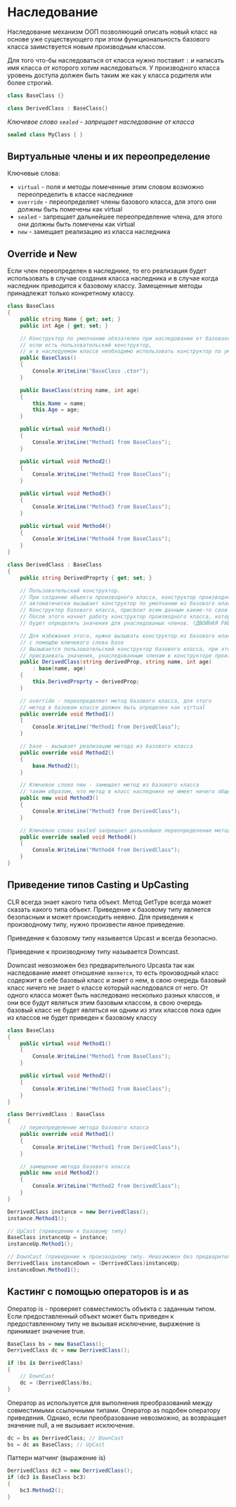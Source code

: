 # Наследование

Наследование механизм ООП позволяющий описать новый класс на основе уже существующего при этом функциональность базового класса заимствуется новым производным классом.

Для того что-бы наследоваться от класса нужно поставит `:` и написать имя класса от которого хотим наследоваться. У производного класса уровень доступа должен быть таким же как у класса родителя или более строгий.

```c#
class BaseClass {}

class DerivedClass : BaseClass{}
```

_Ключевое слово `sealed` - запрещает наследование от класса_

```c#
sealed class MyClass { }
```

## Виртуальные члены и их переопределение

Ключевые слова:

* `virtual` - поля и методы помеченные этим словом возможно переопределить в классе наследнике
* `override` - переопределяет члены базового класса, для этого они должны быть помечены как virtual
* `sealed` - запрещает дальнейшее переопределение члена, для этого они должны быть помечены как virtual
* `new` - замещает реализацию из класса наследника

## Override и New

Если член переопределен в наследнике, то его реализация будет использовать в случае создания класса наследника и в случае когда наследник приводится к базовому классу. Замещенные методы принадлежат только конкретному классу.

```c#
class BaseClass
{
    public string Name { get; set; }
    public int Age { get; set; }

    // Конструктор по умолчанию обязателен при наследовании от базоваого класса, 
    // если есть пользовательский конструктор,
    // и в наследуемом классе необходимо использовать конструктор по умолчанию.
    public BaseClass()
    {
        Console.WriteLine("BaseClass .ctor");
    }

    public BaseClass(string name, int age)
    {
        this.Name = name;
        this.Age = age;
    }

    public virtual void Method1()
    {
        Console.WriteLine("Method1 from BaseClass");
    }

    public virtual void Method2()
    {
        Console.WriteLine("Method2 from BaseClass");
    }

    public virtual void Method3()
    {
        Console.WriteLine("Method3 from BaseClass");
    }

    public virtual void Method4()
    {
        Console.WriteLine("Method4 from BaseClass");
    }
}
```

```c#
class DerivedClass : BaseClass
{
    public string DerivedProprty { get; set; }

    // Пользовательский конструктор.
    // При создании объекта производного класса, конструктор производного класса 
    // автоматически вызывает конструктор по умолчанию из базового класса.
    // Конструктор базового класса, присвоит всем данным какие-то свои безопасные значения.
    // После этого начнет работу конструктор производного класса, который повторно
    // будет определять значения для унаследованых членов. (ДВОЙНАЯ РАБОТА)!

    // Для избежания этого, нужно вызывать конструктор из базового класса, 
    // с помощбю ключевого слова base
    // Вызывается пользовательский конструктор базового класса, при этом не нужно, 
    // присваивать значения, унаследованным членам в конструкторе производного класса.
    public DerivedClass(string derivedProp, string name, int age) 
        : base(name, age)
    {
        this.DerivedProprty = derivedProp;
    }

    // override - переопределяет метод базового класса, для этого
    // метод в базовом классе должен быть определен как virtual
    public override void Method1()
    {
        Console.WriteLine("Method1 from DerivedClass");
    }

    // base - вызывает реализацию метода из базового класса
    public override void Method2()
    {
        base.Method2();
    }

    // Ключевое слово new - замещает метод из базового класса
    // таким образом, что метод в класс наследнике не имеет ничего общего с класом родителем
    public new void Method3()
    {
        Console.WriteLine("Method3 from DerivedClass");
    }

    // Ключевое слово sealed запрещает дальнейшее переопределение метода
    public override sealed void Method4()
    {
        Console.WriteLine("Method4 from DerivedClass");
    }
}
```
## Приведение типов Casting и UpCasting

CLR всегда знает какого типа объект. Метод GetType всегда может сказать какого типа объект.
Приведение к базовому типу является безопасным и может происходить неявно. Для приведения к производному типу, нужно произвести явное приведение.

Приведение к базовому типу называется Upcast  и всегда безопасно.

Приведение к производному типу называется Downcast.

Downcast невозможен без предварительного Upcasta так как наследование имеет отношение `является`, то есть производный класс содержит в себе базовый класс и знает о нем, в свою очередь базовый класс ничего не знает о классе который наследовался от него.
От одного класса может быть наследовано несколько разных классов, и они все будут являться этим базовым классом, в свою очередь базовый класс не будет являться ни одним из этих классов пока один из классов не будет приведен к базовому классу

```c#
class BaseClass
{
    public virtual void Method1()
    {
        Console.WriteLine("Method1 from BaseClass");
    }

    public virtual void Method2()
    {
        Console.WriteLine("Method2 from BaseClass");
    }
}

class DerrivedClass : BaseClass
{
    // переопределение метода базового класса
    public override void Method1()
    {
        Console.WriteLine("Method1 from DerivedClass");
    }

    // замещение метода базового класса
    public new void Method2()
    {
        Console.WriteLine("Method2 from DerivedClass");
    }
}
```

```c#
DerrivedClass instance = new DerrivedClass();
instance.Method1();

// UpCast (приведение к базовому типу)
BaseClass instanceUp = instance;
instanceUp.Method1();

// DownCast (приведение к производному типу. Невозможен без предварительного UpCast)    
DerrivedClass instanceDown = (DerrivedClass)instanceUp;
instanceDown.Method1();
```

## Кастинг с помощью операторов is и as

Оператор is - проверяет совместимость объекта с заданным типом.
Если предоставленный объект может быть приведен к предоставленному типу не вызывая исключение, выражение is принимает значение true.

```c#
BaseClass bs = new BaseClass();
DerrivedClass dc = new DerrivedClass();

if (bs is DerrivedClass)
{
    // DownCast
    dc = (DerrivedClass)bs;
}
```

Оператор as используется для выполнения преобразований между совместимыми ссылочными типами.
Оператор as подобен оператору приведения. Однако, если преобразование невозможно, as возвращает значение null, а не вызывает исключение.

```c#
dc = bs as DerrivedClass; // DownCast
bs = dc as BaseClass; // UpCast
```

Паттерн матчинг (выражение is)

```c#
DerrivedClass dc3 = new DerrivedClass();
if (dc3 is BaseClass bc3)
{
    bc3.Method2();
}
```

